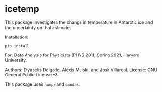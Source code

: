 # icetemp
This package investigates the change in temperature in Antarctic ice and the uncertainty on that estimate.

Installation: 
```
pip install 
```

For: Data Analysis for Physicists (PHYS 201), Spring 2021, Harvard University. 

Authors: Diyaselis Delgado, Alexis Mulski, and Josh Villareal.
License: GNU General Public License v3

This package uses `numpy` and `pandas`.
